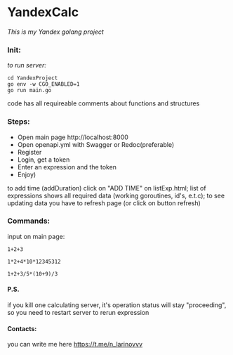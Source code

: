 # YandexCalc

_This is my Yandex golang project_

### Init:

_to run server:_ 
```
cd YandexProject
go env -w CGO_ENABLED=1
go run main.go
```

code has all requireable comments about functions and structures

### Steps:

* Open main page http://localhost:8000
* Open openapi.yml with Swagger or Redoc(preferable)
* Register
* Login, get a token
* Enter an expression and the token
* Enjoy)

to add time (addDuration) click on "ADD TIME" on listExp.html;
list of expressions shows all required data (working goroutines, id's, e.t.c);
to see updating data you have to refresh page (or click on button refresh)

### Commands:
input on main page:
```
1+2+3
```
```
1*2+4*10*12345312
```
```
1+2+3/5*(10+9)/3
```

#### P.S.
if you kill one calculating server, it's operation status will stay
"proceeding", so you need to restart server to rerun expression

#### Contacts:
you can write me here https://t.me/n_larinovvv